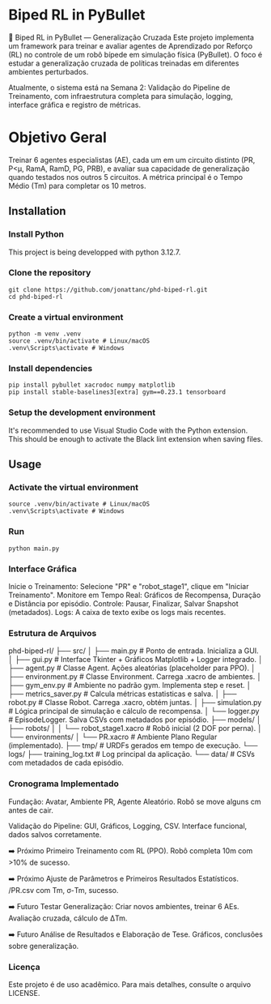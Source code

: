 # Biped RL in PyBullet

🦵 Biped RL in PyBullet — Generalização Cruzada
Este projeto implementa um framework para treinar e avaliar agentes de Aprendizado por Reforço (RL) no controle de um robô bípede em simulação física (PyBullet). O foco é estudar a generalização cruzada de políticas treinadas em diferentes ambientes perturbados.

Atualmente, o sistema está na Semana 2: Validação do Pipeline de Treinamento, com infraestrutura completa para simulação, logging, interface gráfica e registro de métricas.

# Objetivo Geral

Treinar 6 agentes especialistas (AE), cada um em um circuito distinto (PR, P<μ, RamA, RamD, PG, PRB), e avaliar sua capacidade de generalização quando testados nos outros 5 circuitos. A métrica principal é o Tempo Médio (Tm) para completar os 10 metros.

## Installation

### Install Python

This project is being developped with python 3.12.7.

### Clone the repository

```
git clone https://github.com/jonattanc/phd-biped-rl.git
cd phd-biped-rl
```

### Create a virtual environment

```
python -m venv .venv
source .venv/bin/activate # Linux/macOS
.venv\Scripts\activate # Windows
```

### Install dependencies

```
pip install pybullet xacrodoc numpy matplotlib
pip install stable-baselines3[extra] gym==0.23.1 tensorboard
```

### Setup the development environment

It's recommended to use Visual Studio Code with the Python extension. This should be enough to activate the Black lint extension when saving files.

## Usage

### Activate the virtual environment

```
source .venv/bin/activate # Linux/macOS
.venv\Scripts\activate # Windows
```

### Run

```
python main.py
```

### Interface Gráfica
Inicie o Treinamento: Selecione "PR" e "robot_stage1", clique em "Iniciar Treinamento".
Monitore em Tempo Real: Gráficos de Recompensa, Duração e Distância por episódio.
Controle: Pausar, Finalizar, Salvar Snapshot (metadados).
Logs: A caixa de texto exibe os logs mais recentes.

### Estrutura de Arquivos
phd-biped-rl/
├── src/
│   ├── main.py        # Ponto de entrada. Inicializa a GUI.
│   ├── gui.py         # Interface Tkinter + Gráficos Matplotlib + Logger integrado.
│   ├── agent.py       # Classe Agent. Ações aleatórias (placeholder para PPO).
│   ├── environment.py # Classe Environment. Carrega .xacro de ambientes.
│   ├── gym_env.py     # Ambiente no padrão gym. Implementa step e reset.
│   ├── metrics_saver.py  # Calcula métricas estatisticas e salva.
│   ├── robot.py       # Classe Robot. Carrega .xacro, obtém juntas.
│   ├── simulation.py  # Lógica principal de simulação e cálculo de recompensa.
│   └── logger.py      # EpisodeLogger. Salva CSVs com metadados por episódio.
├── models/
│   ├── robots/
│   │   └── robot_stage1.xacro      # Robô inicial (2 DOF por perna).
│   └── environments/
│       └── PR.xacro                # Ambiente Plano Regular (implementado).
├── tmp/                            # URDFs gerados em tempo de execução.
└── logs/
    ├── training_log.txt            # Log principal da aplicação.
    └── data/                       # CSVs com metadados de cada episódio.

### Cronograma Implementado

Fundação: Avatar, Ambiente PR, Agente Aleatório.
Robô se move alguns cm antes de cair.

Validação do Pipeline: GUI, Gráficos, Logging, CSV.
Interface funcional, dados salvos corretamente.

➡️ Próximo
Primeiro Treinamento com RL (PPO).
Robô completa 10m com >10% de sucesso.

➡️ Próximo
Ajuste de Parâmetros e Primeiros Resultados Estatísticos.
/PR.csv
com Tm, σ-Tm, sucesso.

➡️ Futuro
Testar Generalização: Criar novos ambientes, treinar 6 AEs.
Avaliação cruzada, cálculo de ΔTm.

➡️ Futuro
Análise de Resultados e Elaboração de Tese.
Gráficos, conclusões sobre generalização.

### Licença
Este projeto é de uso acadêmico. Para mais detalhes, consulte o arquivo LICENSE.